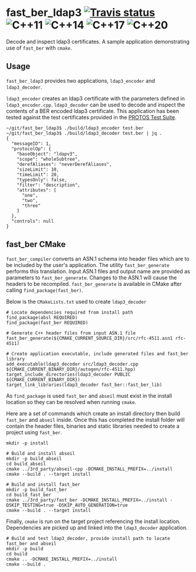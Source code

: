 # fast_ber_ldap3 [![Travis status](https://travis-ci.com/Samuel-Tyler/fast_ber_ldap3.svg?branch=master)](https://travis-ci.com/Samuel-Tyler/fast_ber_ldap3) ![C++11](https://img.shields.io/badge/language-C%2B%2B11-green.svg) ![C++14](https://img.shields.io/badge/language-C%2B%2B14-green.svg) ![C++17](https://img.shields.io/badge/language-C%2B%2B17-green.svg) ![C++20](https://img.shields.io/badge/language-C%2B%2B20-green.svg)
Decode and inspect ldap3 certificates. A sample application demonstrating use of `fast_ber` with `cmake`.

## Usage
`fast_ber_ldap3` provides two applications, `ldap3_encoder` and `ldap3_decoder`.

`ldap3_encoder` creates an ldap3 certificate with the parameters defined in `ldap3_encoder.cpp`.
`ldap3_decoder` can be used to decode and inspect the contents of a BER encoded ldap3 certificate. This application has been tested against the test certificates provided in the [PROTOS Test Suite](https://www.ee.oulu.fi/roles/ouspg/PROTOS_Test-Suite_c06-ldapv3).

```
~/git/fast_ber_ldap3$ ./build/ldap3_encoder test.ber
~/git/fast_ber_ldap3$ ./build/ldap3_decoder test.ber | jq .
{
  "messageID": 1,
  "protocolOp": {
    "baseObject": "ldapv3",
    "scope": "wholeSubtree",
    "derefAliases": "neverDerefAliases",
    "sizeLimit": 10,
    "timeLimit": 20,
    "typesOnly": false,
    "filter": "description",
    "attributes": [
      "one",
      "two",
      "three"
    ]
  },
  "controls": null
}

```

## fast_ber CMake

`fast_ber_compiler` converts an ASN.1 schema into header files which are to be included by the user's application. The utility `fast_ber_generate` performs this translation. Input ASN.1 files and output name are provided as parameters to `fast_ber_generate`. Changes to the ASN.1 will cause the headers to be recompiled. `fast_ber_generate` is available in CMake after calling `find_package(fast_ber)`.

Below is the `CMakeLists.txt` used to create `ldap3_decoder`

```
# Locate dependencies required from install path
find_package(absl REQUIRED)
find_package(fast_ber REQUIRED)

# Generate C++ header files from input ASN.1 file
fast_ber_generate(${CMAKE_CURRENT_SOURCE_DIR}/src/rfc-4511.asn1 rfc-4511)

# Create application executable, include generated files and fast_ber library
add_executable(ldap3_decoder src/ldap3_decoder.cpp ${CMAKE_CURRENT_BINARY_DIR}/autogen/rfc-4511.hpp)
target_include_directories(ldap3_decoder PUBLIC ${CMAKE_CURRENT_BINARY_DIR})
target_link_libraries(ldap3_decoder fast_ber::fast_ber_lib)
```

As `find_package` is used `fast_ber` and `abseil` must exist in the install location so they can be resolved when running `cmake`.

Here are a set of commands which create an install directory then build `fast_ber` and `abseil` inside. Once this has completed the install folder will contain the header files, binaries and static libraries needed to create a project using `fast_ber`.

```
mkdir -p install

# Build and install abseil
mkdir -p build_abseil
cd build_abseil
cmake ../3rd_party/abseil-cpp -DCMAKE_INSTALL_PREFIX=../install
cmake --build . --target install

# Build and install fast_ber
mkdir -p build_fast_ber
cd build_fast_ber
cmake ../3rd_party/fast_ber -DCMAKE_INSTALL_PREFIX=../install -DSKIP_TESTING=true -DSKIP_AUTO_GENERATION=true
cmake --build . --target install
```

Finally, `cmake` is run on the target project referencing the install location. Dependencies are picked up and linked into the `ldap3_decoder` application.
```
# Build and test ldap3_decoder, provide install path to locate fast_ber and abseil
mkdir -p build
cd build
cmake .. -DCMAKE_INSTALL_PREFIX=../install
cmake --build .
```
